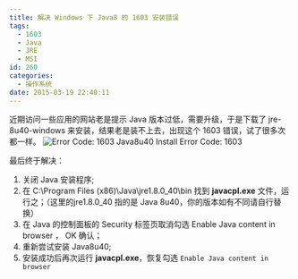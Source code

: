 ```yaml
---
title: 解决 Windows 下 Java8 的 1603 安装错误
tags:
  - 1603
  - Java
  - JRE
  - MSI
id: 260
categories:
  - 操作系统
date: 2015-03-19 22:40:11
---
```

近期访问一些应用的网站老是提示 Java 版本过低，需要升级，于是下载了 jre-8u40-windows 来安装，结果老是装不上去，出现这个 1603 错误，试了很多次都一样。
![Error Code: 1603](http://winotes.net/wp-content/uploads/Java8_Error_1603.png)
Java8u40 Install Error Code: 1603

最后终于解决：
1. 关闭 Java 安装程序;
2. 在 C:\Program Files (x86)\Java\jre1.8.0_40\bin 找到 **javacpl.exe** 文件，运行之；（这里的jre1.8.0_40 指的是 Java 8u40，你的版本如有不同请自行替换）
3. 在 Java 的控制面板的 Security 标签页取消勾选  Enable Java content in browser ， OK 确认；
4. 重新尝试安装 Java8u40;
5. 安装成功后再次运行 **javacpl.exe**，恢复勾选 `Enable Java content in browser`